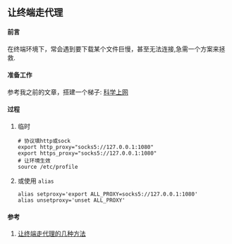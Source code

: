 ## 让终端走代理

#### 前言
在终端环境下，常会遇到要下载某个文件巨慢，甚至无法连接,急需一个方案来拯救.

#### 准备工作
参考我之前的文章，搭建一个梯子: [科学上网](./科学上网-让你连接互联网.md '科学上网')

#### 过程
1. 临时
    ```SHELL
    # 协议填http或sock
    export http_proxy="socks5://127.0.0.1:1080"
    export https_proxy="socks5://127.0.0.1:1080"
    # 让环境生效
    source /etc/profile
    ```
2. 或使用 `alias`
    ```SHELL
    alias setproxy='export ALL_PROXY=socks5://127.0.0.1:1080'
    alias unsetproxy='unset ALL_PROXY'
    ```

#### 参考
1. [让终端走代理的几种方法](https://blog.fazero.me/2015/09/15/%E8%AE%A9%E7%BB%88%E7%AB%AF%E8%B5%B0%E4%BB%A3%E7%90%86%E7%9A%84%E5%87%A0%E7%A7%8D%E6%96%B9%E6%B3%95/ '让终端走代理的几种方法')